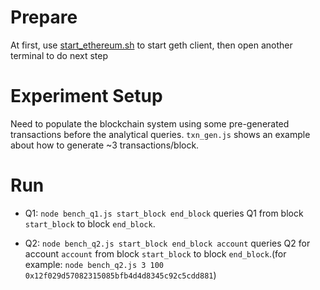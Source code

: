 # Prepare
At first, use [start_ethereum.sh](../../ethereum_script/start_ethereum.sh) to start geth client, then open another terminal to do next step

# Experiment Setup

Need to populate the blockchain system using some pre-generated transactions before the analytical queries.
`txn_gen.js` shows an example about how to generate ~3 transactions/block.

# Run

* Q1: `node bench_q1.js start_block end_block` queries Q1 from block `start_block` to block `end_block`.

* Q2: `node bench_q2.js start_block end_block account` queries Q2 for account `account` from block `start_block` to block `end_block`.(for example: `node bench_q2.js 3 100 0x12f029d57082315085bfb4d4d8345c92c5cdd881`)
